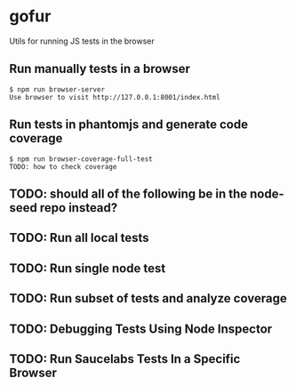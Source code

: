 # gofur

Utils for running JS tests in the browser


## Run manually tests in a browser

    $ npm run browser-server
    Use browser to visit http://127.0.0.1:8001/index.html


## Run tests in phantomjs and generate code coverage

    $ npm run browser-coverage-full-test
    TODO: how to check coverage


## TODO: should all of the following be in the node-seed repo instead?

## TODO: Run all local tests

## TODO: Run single node test

## TODO: Run subset of tests and analyze coverage

## TODO: Debugging Tests Using Node Inspector

## TODO: Run Saucelabs Tests In a Specific Browser
